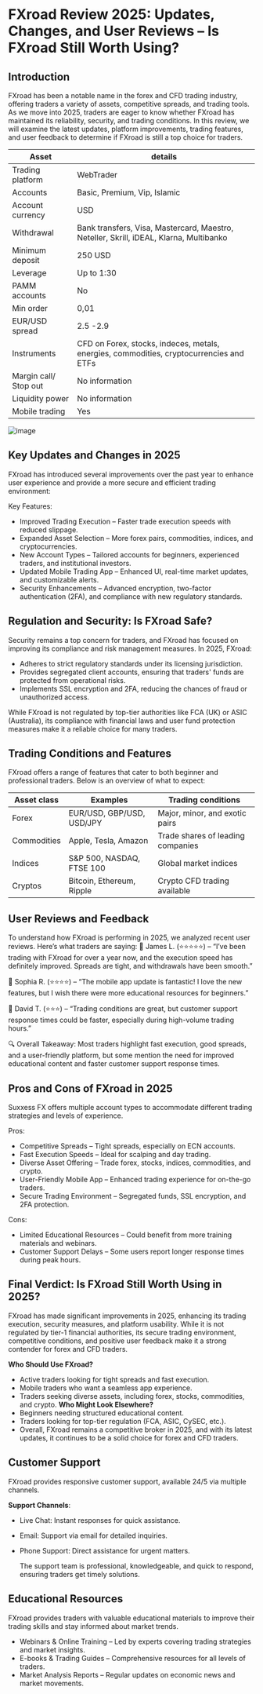 FXroad Review 2025: Updates, Changes, and User Reviews – Is FXroad Still Worth Using?
======================================================

Introduction
------------

FXroad has been a notable name in the forex and CFD trading industry, offering traders a variety of assets, competitive spreads, and trading tools. As we move into 2025, traders are eager to know whether FXroad has maintained its reliability, security, and trading conditions. In this review, we will examine the latest updates, platform improvements, trading features, and user feedback to determine if FXroad is still a top choice for traders.

| **Asset** | **details** | 
|-------------| -------------- | 
| Trading platform | WebTrader | 
| Accounts | Basic, Premium, Vip, Islamic | 
| Account currency | USD | 
| Withdrawal | Bank transfers, Visa, Mastercard, Maestro, Neteller, Skrill, iDEAL, Klarna, Multibanko  | 
| Minimum deposit | 250 USD | 
| Leverage | Up to 1:30 | 
| PAMM accounts | No | 
| Min order | 0,01 |
| EUR/USD spread | 2.5 -2.9   | 
| Instruments | CFD on Forex, stocks, indeces, metals, energies, commodities, cryptocurrencies and ETFs | 
| Margin call/ Stop out | No information | 
| Liquidity power | No information | 
| Mobile trading | Yes |

![image]()

Key Updates and Changes in 2025
--------------------

FXroad has introduced several improvements over the past year to enhance user experience and provide a more secure and efficient trading environment:

Key Features: 
- Improved Trading Execution – Faster trade execution speeds with reduced slippage.
- Expanded Asset Selection – More forex pairs, commodities, indices, and cryptocurrencies.
- New Account Types – Tailored accounts for beginners, experienced traders, and institutional investors.
- Updated Mobile Trading App – Enhanced UI, real-time market updates, and customizable alerts.
- Security Enhancements – Advanced encryption, two-factor authentication (2FA), and compliance with new regulatory standards.


Regulation and Security: Is FXroad Safe?
-----------------------

Security remains a top concern for traders, and FXroad has focused on improving its compliance and risk management measures. In 2025, FXroad:
- Adheres to strict regulatory standards under its licensing jurisdiction.
- Provides segregated client accounts, ensuring that traders' funds are protected from operational risks.
- Implements SSL encryption and 2FA, reducing the chances of fraud or unauthorized access.

While FXroad is not regulated by top-tier authorities like FCA (UK) or ASIC (Australia), its compliance with financial laws and user fund protection measures make it a reliable choice for many traders.


Trading Conditions and Features
-----------------

FXroad offers a range of features that cater to both beginner and professional traders. Below is an overview of what to expect:

| **Asset class** | **Examples** | **Trading conditions**|
|-------------| -------------- | --------------------- |
| Forex | EUR/USD, GBP/USD, USD/JPY| Major, minor, and exotic pairs |
| Commodities | Apple, Tesla, Amazon | Trade shares of leading companies |
| Indices | S&P 500, NASDAQ, FTSE 100 | Global market indices |
| Cryptos | Bitcoin, Ethereum, Ripple | Crypto CFD trading available |


User Reviews and Feedback
-------------------

To understand how FXroad is performing in 2025, we analyzed recent user reviews. Here’s what traders are saying:
💬 James L. (⭐⭐⭐⭐⭐) – “I’ve been trading with FXroad for over a year now, and the execution speed has definitely improved. Spreads are tight, and withdrawals have been smooth.”

💬 Sophia R. (⭐⭐⭐⭐) – “The mobile app update is fantastic! I love the new features, but I wish there were more educational resources for beginners.”

💬 David T. (⭐⭐⭐) – “Trading conditions are great, but customer support response times could be faster, especially during high-volume trading hours.”

🔍 Overall Takeaway: Most traders highlight fast execution, good spreads, and a user-friendly platform, but some mention the need for improved educational content and faster customer support response times.


Pros and Cons of FXroad in 2025
-------------

Suxxess FX offers multiple account types to accommodate different trading strategies and levels of experience.

Pros:
- Competitive Spreads – Tight spreads, especially on ECN accounts.
- Fast Execution Speeds – Ideal for scalping and day trading.
- Diverse Asset Offering – Trade forex, stocks, indices, commodities, and crypto.
- User-Friendly Mobile App – Enhanced trading experience for on-the-go traders.
- Secure Trading Environment – Segregated funds, SSL encryption, and 2FA protection.

Cons:
- Limited Educational Resources – Could benefit from more training materials and webinars.
- Customer Support Delays – Some users report longer response times during peak hours.


Final Verdict: Is FXroad Still Worth Using in 2025?
------------------------

FXroad has made significant improvements in 2025, enhancing its trading execution, security measures, and platform usability. While it is not regulated by tier-1 financial authorities, its secure trading environment, competitive conditions, and positive user feedback make it a strong contender for forex and CFD traders.

**Who Should Use FXroad?**
- Active traders looking for tight spreads and fast execution.
- Mobile traders who want a seamless app experience.
- Traders seeking diverse assets, including forex, stocks, commodities, and crypto.
**Who Might Look Elsewhere?**
- Beginners needing structured educational content.
- Traders looking for top-tier regulation (FCA, ASIC, CySEC, etc.).
- Overall, FXroad remains a competitive broker in 2025, and with its latest updates, it continues to be a solid choice for forex and CFD traders.



Customer Support
----------------

FXroad provides responsive customer support, available 24/5 via multiple channels.

**Support Channels**: 
- Live Chat: Instant responses for quick assistance.
- Email: Support via email for detailed inquiries.
- Phone Support: Direct assistance for urgent matters.

  The support team is professional, knowledgeable, and quick to respond, ensuring traders get timely solutions.

Educational Resources
---------------------

FXroad provides traders with valuable educational materials to improve their trading skills and stay informed about market trends.
- Webinars & Online Training – Led by experts covering trading strategies and market insights.
- E-books & Trading Guides – Comprehensive resources for all levels of traders.
- Market Analysis Reports – Regular updates on economic news and market movements.
